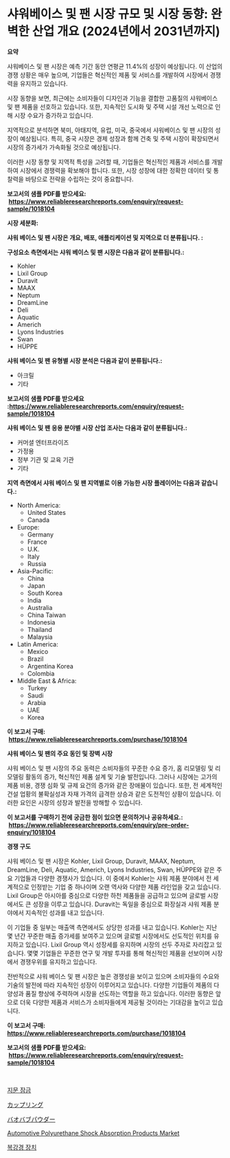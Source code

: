 <p><h1>샤워베이스 및 팬 시장 규모 및 시장 동향: 완벽한 산업 개요 (2024년에서 2031년까지)</h1></p><p><strong>요약</strong></p>
<p><p>샤워베이스 및 팬 시장은 예측 기간 동안 연평균 11.4%의 성장이 예상됩니다. 이 산업의 경쟁 상황은 매우 높으며, 기업들은 혁신적인 제품 및 서비스를 개발하여 시장에서 경쟁력을 유지하고 있습니다.</p><p>시장 동향을 보면, 최근에는 소비자들이 디자인과 기능을 결합한 고품질의 샤워베이스 및 팬 제품을 선호하고 있습니다. 또한, 지속적인 도시화 및 주택 시설 개선 노력으로 인해 시장 수요가 증가하고 있습니다.</p><p>지역적으로 분석하면 북미, 아태지역, 유럽, 미국, 중국에서 샤워베이스 및 팬 시장의 성장이 예상됩니다. 특히, 중국 시장은 경제 성장과 함께 건축 및 주택 시장이 확장되면서 시장의 증가세가 가속화될 것으로 예상됩니다.</p><p>이러한 시장 동향 및 지역적 특성을 고려할 때, 기업들은 혁신적인 제품과 서비스를 개발하여 시장에서 경쟁력을 확보해야 합니다. 또한, 시장 성장에 대한 정확한 데이터 및 통찰력을 바탕으로 전략을 수립하는 것이 중요합니다.</p></p>
<p><strong>보고서의 샘플 PDF를 받으세요: &nbsp;<a href="https://www.reliableresearchreports.com/enquiry/request-sample/1018104">https://www.reliableresearchreports.com/enquiry/request-sample/1018104</a></strong></p>
<p><strong>시장 세분화:</strong></p>
<p><strong> 샤워 베이스 및 팬 시장은 개요, 배포, 애플리케이션 및 지역으로 더 분류됩니다. :</strong></p>
<p><strong>구성요소 측면에서는 샤워 베이스 및 팬 시장은 다음과 같이 분류됩니다.:</strong></p>
<p><ul><li>Kohler</li><li>Lixil Group</li><li>Duravit</li><li>MAAX</li><li>Neptum</li><li>DreamLine</li><li>Deli</li><li>Aquatic</li><li>Americh</li><li>Lyons Industries</li><li>Swan</li><li>HÜPPE</li></ul></p>
<p><strong> 샤워 베이스 및 팬 유형별 시장 분석은 다음과 같이 분류됩니다.:</strong></p>
<p><ul><li>아크릴</li><li>기타</li></ul></p>
<p><strong>보고서의 샘플 PDF를 받으세요 :<a href="https://www.reliableresearchreports.com/enquiry/request-sample/1018104">https://www.reliableresearchreports.com/enquiry/request-sample/1018104</a></strong></p>
<p><strong> 샤워 베이스 및 팬 응용 분야별 시장 산업 조사는 다음과 같이 분류됩니다.:</strong></p>
<p><ul><li>커머셜 엔터프라이즈</li><li>가정용</li><li>정부 기관 및 교육 기관</li><li>기타</li></ul></p>
<p><strong>지역 측면에서 샤워 베이스 및 팬 지역별로 이용 가능한 시장 플레이어는 다음과 같습니다.:</strong></p>
<p><ul>
    <li>
        North America:
        <ul>
            <li>United States</li>
            <li>Canada</li>
        </ul>
    </li>
    <li>
        Europe:
        <ul>
            <li>Germany</li>
            <li>France</li>
            <li>U.K.</li>
            <li>Italy</li>
            <li>Russia</li>
        </ul>
    </li>
    <li>
        Asia-Pacific:
        <ul>
            <li>China</li>
            <li>Japan</li>
            <li>South Korea</li>
            <li>India</li>
            <li>Australia</li>
            <li>China Taiwan</li>
            <li>Indonesia</li>
            <li>Thailand</li>
            <li>Malaysia</li>
        </ul>
    </li>
    <li>
        Latin America:
        <ul>
            <li>Mexico</li>
            <li>Brazil</li>
            <li>Argentina Korea</li>
            <li>Colombia</li>
        </ul>
    </li>
    <li>
        Middle East & Africa:
        <ul>
            <li>Turkey</li>
            <li>Saudi</li>
            <li>Arabia</li>
            <li>UAE</li>
            <li>Korea</li>
        </ul>
    </li>
    </ul></p>
<p><strong>이 보고서 구매: &nbsp;<a href="https://www.reliableresearchreports.com/purchase/1018104">https://www.reliableresearchreports.com/purchase/1018104</a></strong></p>
<p><strong>샤워 베이스 및 팬의 주요 동인 및 장벽 시장</strong></p>
<p><p>샤워 베이스 및 팬 시장의 주요 동력은 소비자들의 꾸준한 수요 증가, 홈 리모델링 및 리모델링 활동의 증가, 혁신적인 제품 설계 및 기술 발전입니다. 그러나 시장에는 고가의 제품 비용, 경쟁 심화 및 규제 요건의 증가와 같은 장애물이 있습니다. 또한, 전 세계적인 건설 업황의 불확실성과 자재 가격의 급격한 상승과 같은 도전적인 상황이 있습니다. 이러한 요인은 시장의 성장과 발전을 방해할 수 있습니다.</p></p>
<p><strong>이 보고서를 구매하기 전에 궁금한 점이 있으면 문의하거나 공유하세요.: &nbsp;<a href="https://www.reliableresearchreports.com/enquiry/pre-order-enquiry/1018104">https://www.reliableresearchreports.com/enquiry/pre-order-enquiry/1018104</a></strong></p>
<p><strong>경쟁 구도</strong></p>
<p><p>샤워 베이스 및 팬 시장은 Kohler, Lixil Group, Duravit, MAAX, Neptum, DreamLine, Deli, Aquatic, Americh, Lyons Industries, Swan, HÜPPE와 같은 주요 기업들과 다양한 경쟁사가 있습니다. 이 중에서 Kohler는 샤워 제품 분야에서 전 세계적으로 인정받는 기업 중 하나이며 오랜 역사와 다양한 제품 라인업을 갖고 있습니다. Lixil Group은 아시아를 중심으로 다양한 하천 제품들을 공급하고 있으며 글로벌 시장에서도 큰 성장을 이루고 있습니다. Duravit는 독일을 중심으로 화장실과 샤워 제품 분야에서 지속적인 성과를 내고 있습니다.</p><p>이 기업들 중 일부는 매출액 측면에서도 상당한 성과를 내고 있습니다. Kohler는 지난 몇 년간 꾸준한 매출 증가세를 보여주고 있으며 글로벌 시장에서도 선도적인 위치를 유지하고 있습니다. Lixil Group 역시 성장세를 유지하며 시장의 선두 주자로 자리잡고 있습니다. 몇몇 기업들은 꾸준한 연구 및 개발 투자를 통해 혁신적인 제품을 선보이며 시장에서 경쟁우위를 유지하고 있습니다.</p><p>전반적으로 샤워 베이스 및 팬 시장은 높은 경쟁성을 보이고 있으며 소비자들의 수요와 기술의 발전에 따라 지속적인 성장이 이루어지고 있습니다. 다양한 기업들이 제품의 다양성과 품질 향상에 주력하며 시장을 선도하는 역할을 하고 있습니다. 이러한 동향은 앞으로 더욱 다양한 제품과 서비스가 소비자들에게 제공될 것이라는 기대감을 높이고 있습니다.</p></p>
<p><strong>이 보고서 구매: &nbsp; <a href="https://www.reliableresearchreports.com/purchase/1018104">https://www.reliableresearchreports.com/purchase/1018104</a></strong></p>
<p><strong>보고서의 샘플 PDF를 받으세요: &nbsp;<a href="https://www.reliableresearchreports.com/enquiry/request-sample/1018104">https://www.reliableresearchreports.com/enquiry/request-sample/1018104</a></strong><strong></strong></p>
<p>&nbsp;</p>
<p><p><a href="https://medium.com/@xjtlqecrb1838/%EC%A7%80%EB%AC%B8-%EC%9E%A0%EA%B8%88-%EC%8B%9C%EC%9E%A5-%EB%B6%84%EC%84%9D-%EB%B0%8F-2024%EB%85%84%EB%B6%80%ED%84%B0-2031%EB%85%84%EA%B9%8C%EC%A7%80%EC%9D%98-%ED%81%AC%EA%B8%B0-%EC%98%88%EC%B8%A1-2979dee51c70">지문 잠금</a></p><p><a href="https://medium.com/@decker5351/%E3%82%AB%E3%83%83%E3%83%97%E3%83%AA%E3%83%B3%E3%82%B0%E5%B8%82%E5%A0%B4%E3%81%AE%E8%A6%8F%E6%A8%A1-cagr-%E3%83%88%E3%83%AC%E3%83%B3%E3%83%89-2024-2030-670c08d31739">カップリング</a></p><p><a href="https://medium.com/@noreneward2023/%E3%83%90%E3%82%AA%E3%83%90%E3%83%96%E7%B2%89%E6%9C%AB%E5%B8%82%E5%A0%B4%E3%82%B5%E3%82%A4%E3%82%BA-cagr-%E5%8B%95%E5%90%91-2024-2030-62b0f8eb11f6">バオバブパウダー</a></p><p><a href="https://github.com/mauripalmi/Market-Research-Report-List-2/blob/main/automotive-polyurethane-shock-absorption-products-market.md">Automotive Polyurethane Shock Absorption Products Market</a></p><p><a href="https://medium.com/@xvz497517413/%EB%9D%BC%ED%8C%8C%EB%A1%9C%EC%8A%A4%EC%BD%94%ED%94%BD-%EA%B8%B0%EA%B8%B0-%EC%8B%9C%EC%9E%A5-%EC%8B%9C%EC%9E%A5-%EC%A0%90%EC%9C%A0%EC%9C%A8-%EC%8B%9C%EC%9E%A5-%EB%8F%99%ED%96%A5-%EB%B0%8F-%EB%AF%B8%EB%9E%98-%EC%84%B1%EC%9E%A5%EC%9D%84-%ED%83%90%EC%83%89%ED%95%98%EB%8B%A4-6acd7ee55e7d">복강경 장치</a></p></p>